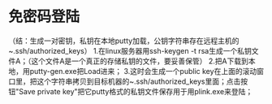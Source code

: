 
免密码登陆
==============================
（结：生成一对密钥，私钥在本地putty加载，公钥字符串存在远程主机的~.ssh/authorized_keys）
1.在linux服务器用ssh-keygen -t rsa生成一个私钥文件A；（这个文件A是一个真正的存储私钥的文件，要妥善保管）
2.把A下载到本地，用putty-gen.exe把Load进来；
3.这时会生成一个public key在上面的滚动窗口里，把这个字符串拷贝到目标机器的~.ssh/authorized_keys里面；点击按钮"Save private key"把它putty格式的私钥文件保存用于用plink.exe来登陆；